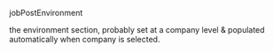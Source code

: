jobPostEnvironment

the environment section, probably set at a company level & populated automatically when company is selected.

